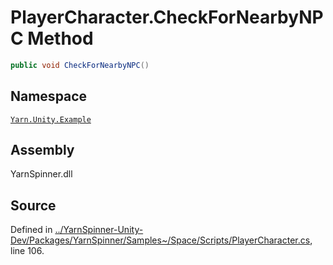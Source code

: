 # PlayerCharacter.CheckForNearbyNPC Method


```csharp
public void CheckForNearbyNPC()
```



## Namespace
[`Yarn.Unity.Example`](/api/csharp/yarn.unity.example/README.md)

## Assembly
YarnSpinner.dll

## Source
Defined in [../YarnSpinner-Unity-Dev/Packages/YarnSpinner/Samples~/Space/Scripts/PlayerCharacter.cs](https://github.com/YarnSpinnerTool/YarnSpinner-Unity//blob/develop/Samples~/Space/Scripts/PlayerCharacter.cs#L106), line 106.
